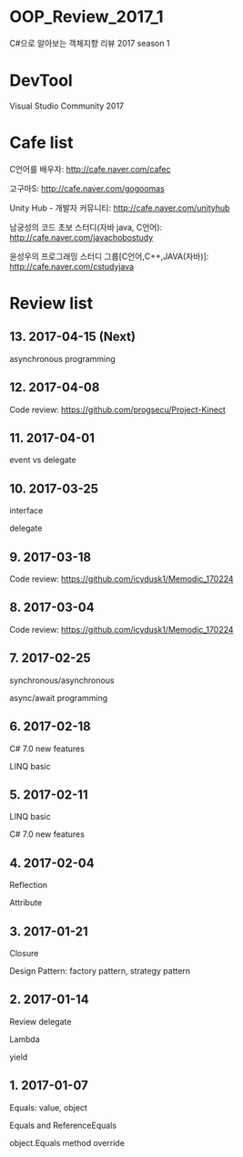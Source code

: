 # OOP_Review_2017_1
C#으로 알아보는 객체지향 리뷰 2017 season 1

# DevTool
Visual Studio Community 2017

# Cafe list
C언어를 배우자: http://cafe.naver.com/cafec

고구마S: http://cafe.naver.com/gogoomas

Unity Hub - 개발자 커뮤니티: http://cafe.naver.com/unityhub

남궁성의 코드 초보 스터디(자바 java, C언어): http://cafe.naver.com/javachobostudy

윤성우의 프로그래밍 스터디 그룹[C언어,C++,JAVA(자바)]: http://cafe.naver.com/cstudyjava

# Review list
## 13. 2017-04-15 (Next)
asynchronous programming
## 12. 2017-04-08
Code review: https://github.com/progsecu/Project-Kinect
## 11. 2017-04-01
event vs delegate
## 10. 2017-03-25
interface

delegate
## 9. 2017-03-18
Code review: https://github.com/icydusk1/Memodic_170224
## 8. 2017-03-04
Code review: https://github.com/icydusk1/Memodic_170224
## 7. 2017-02-25
synchronous/asynchronous

async/await programming
## 6. 2017-02-18
C# 7.0 new features

LINQ basic
## 5. 2017-02-11
LINQ basic

C# 7.0 new features
## 4. 2017-02-04
Reflection

Attribute
## 3. 2017-01-21
Closure

Design Pattern: factory pattern, strategy pattern
## 2. 2017-01-14
Review delegate

Lambda

yield
## 1. 2017-01-07
Equals: value, object

Equals and ReferenceEquals

object.Equals method override
